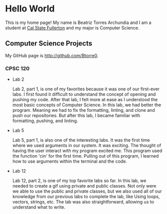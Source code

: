 # Hello World

This is my home page! My name is Beatriz Torres Archundia and I am a student at [Cal State Fullerton](http://www.fullerton.edu/) and my major is Computer Science.

## Computer Science Projects

My GitHub page is http://github.com/Btorre0.

### CPSC 120

* Lab 2

   Lab 2, part 1, is one of my favorites because it was one of our first-ever labs. I first found it difficult to understand the concept of opening and pushing my code. After that lab, I felt more at ease as I understood the most basic concepts of Computer Science. In this lab, we had better the program. Meaning we had to fix the formatting, linting, and clone and push our repositories. But after this lab, I became familiar with formatting, pushing, and linting.

* Lab 5

   Lab 5, part 1, is also one of the interesting labs. It was the first time where we used arguments in our system. It was exciting. The thought of having the user interact with my program excited me. This program used the function 'cin' for the first time. Pulling out of this program, I learned how to use arguments within the terminal and the code. 

* Lab 12

   Lab 12, part 2, is one of my top favorite labs so far. In this lab, we needed to create a gif using private and public classes. Not only were we able to use the public and private classes, but we also used all of our knowledge from our previous labs to complete the lab, like Using loops, vectors, strings, etc. The lab was also straightforward, allowing us to understand what to write.
